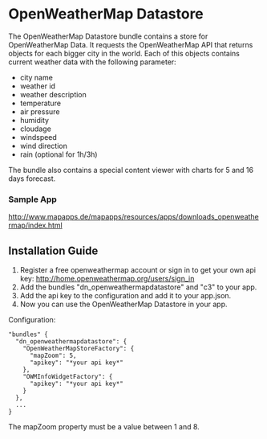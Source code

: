 # OpenWeatherMap Datastore
The OpenWeatherMap Datastore bundle contains a store for OpenWeatherMap Data. It requests the OpenWeatherMap API that returns objects for each bigger city in the world. Each of this objects contains current weather data with the following parameter:
  - city name
  - weather id
  - weather description
  - temperature
  - air pressure
  - humidity
  - cloudage
  - windspeed
  - wind direction
  - rain (optional for 1h/3h)

The bundle also contains a special content viewer with charts for 5 and 16 days forecast.

### Sample App
http://www.mapapps.de/mapapps/resources/apps/downloads_openweathermap/index.html

Installation Guide
------------------

1. Register a free openweathermap account or sign in to get your own api key: http://home.openweathermap.org/users/sign_in
2. Add the bundles "dn_openweathermapdatastore" and "c3" to your app.
3. Add the api key to the configuration and add it to your app.json.
4. Now you can use the OpenWeatherMap Datastore in your app.

Configuration:
```
"bundles" {
  "dn_openweathermapdatastore": {
    "OpenWeatherMapStoreFactory": {
      "mapZoom": 5,
      "apikey": "*your api key*"
    },
    "OWMInfoWidgetFactory": {
      "apikey": "*your api key*"
    }
  },
  ...
}
```
The mapZoom property must be a value between 1 and 8.
